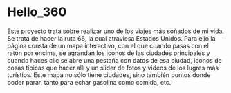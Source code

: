 # Hello_360
Este proyecto trata sobre realizar uno de los viajes más soñados de mi vida. Se trata de hacer la ruta 66, la cual atraviesa Estados Unidos. Para ello la página consta de un mapa interactivo, con el que cuando pasas con el ratón por encima, se agrandan los iconos de las ciudades principales y cuando haces clic se abre una pestaña con datos de esa ciudad, iconos de cosas típicas que hacer allí y un slider de fotos y videos de los lugres más turístios. Este mapa no sólo tiene ciudades, sino también puntos donde poder parar, tanto para echar gasolina como comida, etc.
